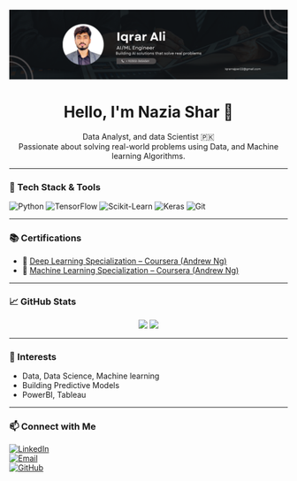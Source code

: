 <p align="center">
  <img src="https://github.com/IqrarAli33/IqrarAli33/blob/main/banner.png" alt="Iqrar Ali Banner"/>
</p>

<h1 align="center">Hello, I'm Nazia Shar 👋</h1>
<p align="center">
  Data Analyst, and data Scientist 🇵🇰<br>
  Passionate about solving real-world problems using Data, and Machine learning Algorithms.
</p>

---

### 🔧 Tech Stack & Tools

![Python](https://img.shields.io/badge/Python-3670A0?style=flat&logo=python&logoColor=white)
![TensorFlow](https://img.shields.io/badge/TensorFlow-FF6F00?style=flat&logo=tensorflow&logoColor=white)
![Scikit-Learn](https://img.shields.io/badge/Scikit--Learn-F7931E?style=flat&logo=scikit-learn&logoColor=white)
![Keras](https://img.shields.io/badge/Keras-D00000?style=flat&logo=keras&logoColor=white)
![Git](https://img.shields.io/badge/Git-F05032?style=flat&logo=git&logoColor=white)

---

### 📚 Certifications

- 🧠 [Deep Learning Specialization – Coursera (Andrew Ng)](https://www.coursera.org/account/accomplishments/specialization/WYMT75ZMFFFK)
- 🤖 [Machine Learning Specialization – Coursera (Andrew Ng)](https://www.coursera.org/account/accomplishments/specialization/EVM9R8VS8322)

---

### 📈 GitHub Stats

<p align="center">
  <img src="https://github-readme-stats.vercel.app/api?username=IqrarAli33&show_icons=true&theme=tokyonight" width="48%" />
  <img src="https://github-readme-streak-stats.herokuapp.com?user=IqrarAli33&theme=tokyonight" width="48%" />
</p>

---

### 🧠 Interests

- Data, Data Science, Machine learning 
- Building Predictive Models
- PowerBI, Tableau

---

### 📫 Connect with Me

[![LinkedIn](https://img.shields.io/badge/LinkedIn-0077B5?style=flat&logo=linkedin&logoColor=white)](https://https://www.linkedin.com/in/nazia-shar-3611a6239//)  
[![Email](https://img.shields.io/badge/Email-D14836?style=flat&logo=gmail&logoColor=white)](naziashar394@gmail.com)  
[![GitHub](https://img.shields.io/badge/GitHub-000?style=flat&logo=github&logoColor=white)](https://github.com/NaziaShar/)

